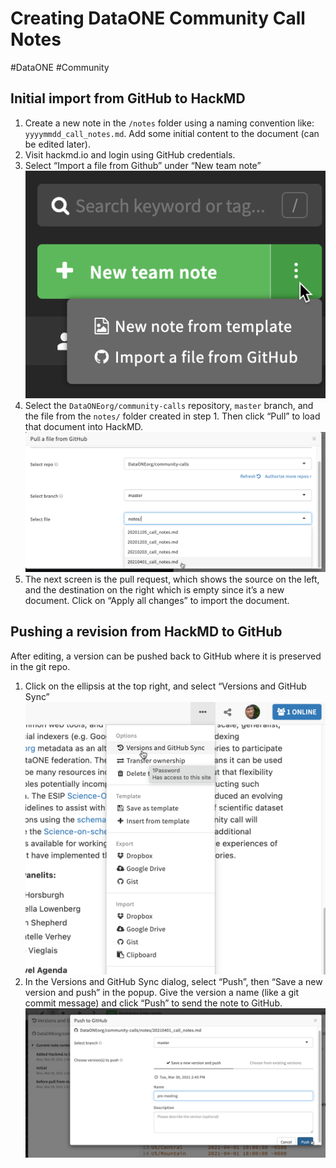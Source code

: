 # Creating DataONE Community Call Notes
#DataONE #Community

## Initial import from GitHub to HackMD
1. Create a new note in the `/notes` folder using a naming convention like: `yyyymmdd_call_notes.md`. Add some initial content to the document (can be edited later).
2. Visit hackmd.io and login using GitHub credentials.
3. Select “Import a file from Github” under “New team note”
![](call_notes_prep/2021-03-30_14-36-12.png)
4. Select the `DataONEorg/community-calls` repository, `master` branch, and the file from the `notes/` folder created in step 1. Then click “Pull” to load that document into HackMD.
![](call_notes_prep/2021-03-30_14-38-23.png)
5. The next screen is the pull request, which shows the source on the left, and the destination on the right which is empty since it’s a new document. Click on “Apply all changes” to import the document.
 
## Pushing a revision from HackMD to GitHub
After editing, a version can be pushed back to GitHub where it is preserved in the git repo.
1. Click on the ellipsis at the top right, and select “Versions and GitHub Sync”
![](call_notes_prep/2021-03-30_14-47-07.png)
2. In the Versions and GitHub Sync dialog, select “Push”, then “Save a new version and push” in the popup. Give the version a name (like a git commit message) and click “Push” to send the note to GitHub.
![](call_notes_prep/2021-03-30_14-49-29.png)


